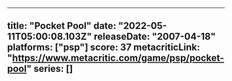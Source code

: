 
---
title: "Pocket Pool"
date: "2022-05-11T05:00:08.103Z"
releaseDate: "2007-04-18"
platforms: ["psp"]
score: 37
metacriticLink: "https://www.metacritic.com/game/psp/pocket-pool"
series: []
---
